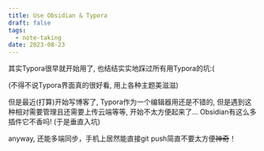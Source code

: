 ```yaml
---
title: Use Obsidian & Typora
draft: false
tags:
  - note-taking
date: 2023-08-23
---
```

 
其实Typora很早就开始用了, 也结结实实地踩过所有用Typora的坑:(

(不得不说Typora界面真的很好看, 用上各种主题美滋滋)

但是最近(打算)开始写博客了, Typora作为一个编辑器用还是不错的, 但是遇到这种相对需要管理且还需要上传云端等等, 开始不太方便起来了... Obsidian有这么多插件它不香吗! (于是垂直入坑)

anyway, 还能多端同步，手机上居然能直接git push简直不要太方便~~神奇~~！
